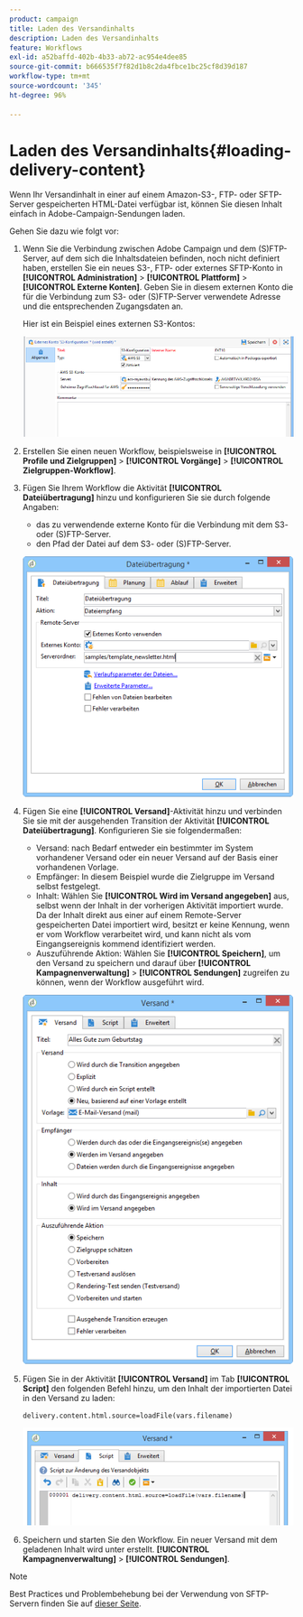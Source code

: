 ```yaml
---
product: campaign
title: Laden des Versandinhalts
description: Laden des Versandinhalts
feature: Workflows
exl-id: a52baffd-402b-4b33-ab72-ac954e4dee85
source-git-commit: b666535f7f82d1b8c2da4fbce1bc25cf8d39d187
workflow-type: tm+mt
source-wordcount: '345'
ht-degree: 96%

---
```


# Laden des Versandinhalts{#loading-delivery-content}



Wenn Ihr Versandinhalt in einer auf einem Amazon-S3-, FTP- oder SFTP-Server gespeicherten HTML-Datei verfügbar ist, können Sie diesen Inhalt einfach in Adobe-Campaign-Sendungen laden.

Gehen Sie dazu wie folgt vor:

1. Wenn Sie die Verbindung zwischen Adobe Campaign und dem (S)FTP-Server, auf dem sich die Inhaltsdateien befinden, noch nicht definiert haben, erstellen Sie ein neues S3-, FTP- oder externes SFTP-Konto in **[!UICONTROL Administration]** > **[!UICONTROL Plattform]** > **[!UICONTROL Externe Konten]**. Geben Sie in diesem externen Konto die für die Verbindung zum S3- oder (S)FTP-Server verwendete Adresse und die entsprechenden Zugangsdaten an.

   Hier ist ein Beispiel eines externen S3-Kontos:

   ![](assets/delivery_loadcontent_filetransfertexamples3.png)

1. Erstellen Sie einen neuen Workflow, beispielsweise in **[!UICONTROL Profile und Zielgruppen]** > **[!UICONTROL Vorgänge]** > **[!UICONTROL Zielgruppen-Workflow]**.
1. Fügen Sie Ihrem Workflow die Aktivität **[!UICONTROL Dateiübertragung]** hinzu und konfigurieren Sie sie durch folgende Angaben:

   * das zu verwendende externe Konto für die Verbindung mit dem S3- oder (S)FTP-Server.
   * den Pfad der Datei auf dem S3- oder (S)FTP-Server.

   ![](assets/delivery_loadcontent_filetransfertexample.png)

1. Fügen Sie eine **[!UICONTROL Versand]**-Aktivität hinzu und verbinden Sie sie mit der ausgehenden Transition der Aktivität **[!UICONTROL Dateiübertragung]**. Konfigurieren Sie sie folgendermaßen:

   * Versand: nach Bedarf entweder ein bestimmter im System vorhandener Versand oder ein neuer Versand auf der Basis einer vorhandenen Vorlage.
   * Empfänger: In diesem Beispiel wurde die Zielgruppe im Versand selbst festgelegt.
   * Inhalt: Wählen Sie **[!UICONTROL Wird im Versand angegeben]** aus, selbst wenn der Inhalt in der vorherigen Aktivität importiert wurde. Da der Inhalt direkt aus einer auf einem Remote-Server gespeicherten Datei importiert wird, besitzt er keine Kennung, wenn er vom Workflow verarbeitet wird, und kann nicht als vom Eingangsereignis kommend identifiziert werden.
   * Auszuführende Aktion: Wählen Sie **[!UICONTROL Speichern]**, um den Versand zu speichern und darauf über **[!UICONTROL Kampagnenverwaltung]** > **[!UICONTROL Sendungen]** zugreifen zu können, wenn der Workflow ausgeführt wird.

   ![](assets/delivery_loadcontent_activityexample.png)

1. Fügen Sie in der Aktivität **[!UICONTROL Versand]** im Tab **[!UICONTROL Script]** den folgenden Befehl hinzu, um den Inhalt der importierten Datei in den Versand zu laden:

   ```
   delivery.content.html.source=loadFile(vars.filename)
   ```

   ![](assets/delivery_loadcontent_script.png)

1. Speichern und starten Sie den Workflow. Ein neuer Versand mit dem geladenen Inhalt wird unter erstellt. **[!UICONTROL Kampagnenverwaltung]** > **[!UICONTROL Sendungen]**.

>[!NOTE]
>
>Best Practices und Problembehebung bei der Verwendung von SFTP-Servern finden Sie auf [dieser Seite](../../platform/using/sftp-server-usage.md).
